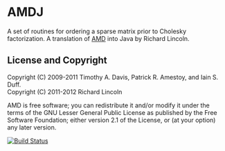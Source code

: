 AMDJ
====

A set of routines for ordering a sparse matrix prior to Cholesky
factorization. A translation of
[AMD](http://www.cise.ufl.edu/research/sparse/amd/) into Java by
Richard Lincoln.

License and Copyright
---------------------

Copyright (C) 2009-2011 Timothy A. Davis, Patrick R. Amestoy,
and Iain S. Duff.  
Copyright (C) 2011-2012 Richard Lincoln

AMD is free software; you can redistribute it and/or modify it under
the terms of the GNU Lesser General Public License as published by
the Free Software Foundation; either version 2.1 of the License, or
(at your option) any later version.

[![Build Status](https://secure.travis-ci.org/[rwl]/[AMDJ].png)](http://travis-ci.org/[rwl]/[AMDJ])

